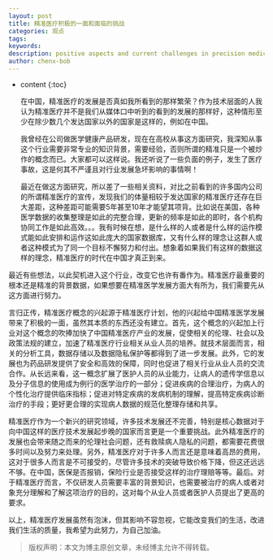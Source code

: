 ```yaml
---
layout: post
title: 精准医疗积极的一面和面临的挑战
categories: 观点
tags: 
keywords: 
description: positive aspects and current challenges in precision medicine
author: chenx-bob
---
```


* content
{:toc}

   在中国，精准医疗的发展是否真如我所看到的那样繁荣？作为技术层面的人我认为精准医疗并不是我们从媒体口中听到的看到的发展的那样好，这种情形至少在除少数几个发达国家以外的国家是这样的，例如在中国。

   我曾经在公司做医学健康产品研发，现在在高校从事这方面研究，我深知从事这个行业需要非常专业的知识背景，需要经验，否则所谓的精准只是一个被炒作的概念而已。大家都可以这样说。我还听说了一些负面的例子，发生了医疗事故，这是何其不严谨且对行业发展急坏影响的事情啊！

   最近在做这方面研究，所以差了一些相关资料，对比之前看到的许多国内公司的所谓精准医疗的宣传，发现我们的体量相较于发达国家的精准医疗还存在巨大差距，这种差距可能需要5年甚至10年才能望其项背。比如说在美国，各种医学数据的收集整理是如此的完整合理，更新的频率是如此的即时，各个机构协同工作是如此高效。。。我有时候在想，是什么样的人或者是什么样的运作模式能如此安排和运作这如此庞大的国家数据库，又有什么样的理念让这群人或者这种模式为了同一个目标不懈努力和付出。想象着如果我们有这样的数据这样的理念，精准医疗的时代在中国才真正到来。

最近有些想法，以此契机进入这个行业，改变它也许有番作为。精准医疗最重要的根本还是精准的背景数据，如果想要在精准医学发展方面大有所为，我们需要先从这方面进行努力。






言归正传，精准医疗概念的兴起源于精准医疗计划，他的兴起给中国精准医学发展带来了积极的一面，虽然其本质的东西还没有建立。首先，这个概念的兴起加上行业对这个概念的吹捧加快了中国精准医疗产业的发展，促使相关的伦理、社会以及政策法规的建立，加速了精准医疗行业相关从业人员的培养。就技术层面而言，相关的分析工具，数据存储以及数据隐私保护等都得到了进一步发展。此外，它的发展也为药品研发提供了安全和高效的保障，同时也促进了相关行业从业人员的交流合作。从长远来看，这一概念扩展了医护人员的从业能力，让病人的遗传学信息以及分子信息的使用成为例行的医学治疗的一部分；促进疾病的合理治疗，为病人的个性化治疗提供临床指标；促进对特定疾病的发病机制的理解，提高特定疾病诊断治疗的手段；更好更合理的实现病人数据的规范化整理存储和共享。

精准医疗作为一个新兴的研究领域，许多技术发展还不完善，特别是核心数据对于向中国这样的医疗技术发展起步晚的国家而言更是一个重要挑战。此外精准医疗的发展也会带来随之而来的伦理社会问题，还有救赎病人隐私的问题，都需要花费很多时间以及努力来处理。另外，精准医疗对于许多人而言还是意味着高昂的费用，这对于很多人而言是不可接受的，尽管许多技术的突破导致价格下降，但这还远远不够。在中国，医保是否报销，保险行业是否接受这样的治疗理赔等等。最后。对于精准医疗而言，不仅研发人员需要丰富的背景知识，也需要被治疗的病人或者对象充分理解和了解这项治疗的目的，这对每个从业人员或者医护人员提出了更高的要求。

以上，精准医疗发展虽然有泡沫，但其影响不容忽视，它能改变我们的生活，改进我们生活的质量，我希望为此努力，为自己加油。




  
  
  

  
> 版权声明：本文为博主原创文章，未经博主允许不得转载。
